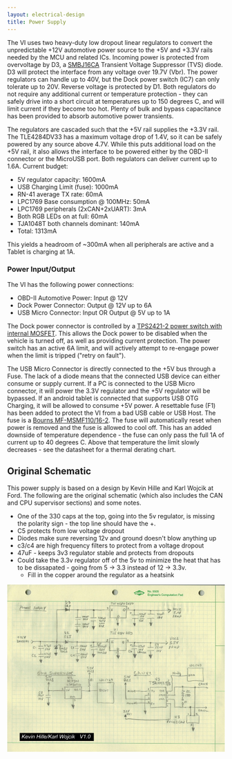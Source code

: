 ```yaml
---
layout: electrical-design
title: Power Supply
---
```


The VI uses two heavy-duty low dropout linear regulators to
convert the unpredictable +12V automotive power source to the +5V and +3.3V
rails needed by the MCU and related ICs.  Incoming power is protected from
overvoltage by D3, a [SMBJ16CA](http://www.fairchildsemi.com/ds/SM/SMBJ16CA.pdf)
Transient Voltage Suppressor (TVS) diode.  D3 will protect the interface from
any voltage over 19.7V (Vbr).  The power regulators can handle up to 40V, but
the Dock power switch (IC7) can only tolerate up to 20V.  Reverse voltage is
protected by D1.  Both regulators do not require any additional current or
temperature protection - they can safely drive into a short circuit at
temperatures up to 150 degrees C, and will limit current if they become too hot.
Plenty of bulk and bypass capacitance has been provided to absorb automotive
power transients.

The regulators are cascaded such that the +5V rail supplies the +3.3V rail.  The
TLE4284DV33 has a maximum voltage drop of 1.4V, so it can be safely powered by
any source above 4.7V.  While this puts additional load on the +5V rail, it also
allows the interface to be powered either by the OBD-II connector or the
MicroUSB port.  Both regulators can deliver current up to 1.6A.  Current budget:

* 5V regulator capacity: 1600mA
* USB Charging Limit (fuse): 1000mA
* RN-41 average TX rate: 60mA
* LPC1769 Base consumption @ 100MHz: 50mA
* LPC1769 peripherals (2xCAN+2xUART): 3mA
* Both RGB LEDs on at full: 60mA
* TJA1048T both channels dominant: 140mA
* Total: 1313mA

This yields a headroom of ~300mA when all peripherals are active and a Tablet is
charging at 1A.

### Power Input/Output

The VI has the following power connections:

* OBD-II Automotive Power: Input @ 12V
* Dock Power Connector: Output @ 12V up to 6A
* USB Micro Connector: Input OR Output @ 5V up to 1A

The Dock power connector is controlled by a [TPS2421-2 power switch with
internal MOSFET](http://www.ti.com/lit/ds/symlink/tps2421-2.pdf).  This allows
the Dock power to be disabled when the vehicle is turned off, as well as
providing current protection.  The power switch has an active 6A limit, and will
actively attempt to re-engage power when the limit is tripped ("retry on
fault").

The USB Micro Connector is directly connected to the +5V bus through a Fuse.
The lack of a diode means that the connected USB device can either consume or
supply current.  If a PC is connected to the USB Micro connector, it will power
the 3.3V regulator and the +5V regulator will be bypassed.  If an android tablet
is connected that supports USB OTG Charging, it will be allowed to consume +5V
power.  A resettable fuse (F1) has been added to protect the VI
from a bad USB cable or USB Host.  The fuse is a [Bourns
MF-MSMF110/16-2](http://www.bourns.com/pdfs/mfmsmf.pdf).  The fuse will
automatically reset when power is removed and the fuse is allowed to cool off.
This has an added downside of temperature dependence - the fuse can only pass
the full 1A of current up to 40 degrees C.  Above that temperature the limit
slowly decreases - see the datasheet for a thermal derating chart.

## Original Schematic

This power supply is based on a design by Kevin Hille and Karl Wojcik at Ford.
The following are the original schematic (which also includes the CAN and CPU
supervisor sections) and some notes.

* One of the 330 caps at the top, going into the 5v regulator, is missing the
  polarity sign - the top line should have the +.
* C5 protects from low voltage dropout
* Diodes make sure reversing 12v and ground doesn't blow anything up
* c3/c4 are high frequency filters to protect from a voltage dropout
* 47uF - keeps 3v3 regulator stable and protects from dropouts
* Could take the 3.3v regulator off of the 5v to minimize the heat that has to
  be dissapated - going from 5 -> 3.3 instead of 12 -> 3.3v.
  * Fill in the copper around the regulator as a heatsink

![Power Supply Schematic](/electrical/img/powersupply_v1.0.jpg)
